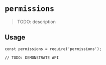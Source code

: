 # `permissions`

> TODO: description

## Usage

```
const permissions = require('permissions');

// TODO: DEMONSTRATE API
```
